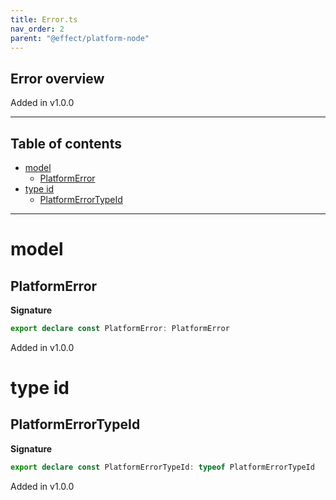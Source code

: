 ```yaml
---
title: Error.ts
nav_order: 2
parent: "@effect/platform-node"
---
```


## Error overview

Added in v1.0.0

---

<h2 class="text-delta">Table of contents</h2>

- [model](#model)
  - [PlatformError](#platformerror)
- [type id](#type-id)
  - [PlatformErrorTypeId](#platformerrortypeid)

---

# model

## PlatformError

**Signature**

```ts
export declare const PlatformError: PlatformError
```

Added in v1.0.0

# type id

## PlatformErrorTypeId

**Signature**

```ts
export declare const PlatformErrorTypeId: typeof PlatformErrorTypeId
```

Added in v1.0.0
